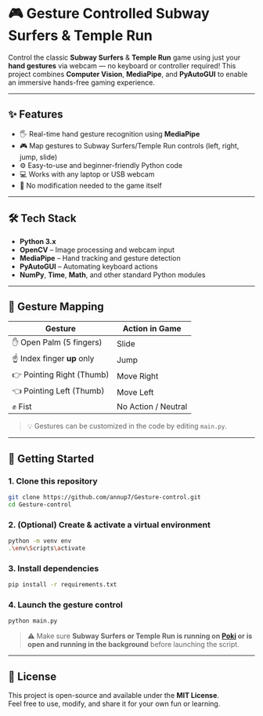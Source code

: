 # 🎮 Gesture Controlled Subway Surfers & Temple Run

Control the classic **Subway Surfers** & **Temple Run** game using just your **hand gestures** via webcam — no keyboard or controller required! This project combines **Computer Vision**, **MediaPipe**, and **PyAutoGUI** to enable an immersive hands-free gaming experience.

---

## ✨ Features

- 🖐️ Real-time hand gesture recognition using **MediaPipe**
- 🎮 Map gestures to Subway Surfers/Temple Run controls (left, right, jump, slide)
- ⚙️ Easy-to-use and beginner-friendly Python code
- 💻 Works with any laptop or USB webcam
- 🔄 No modification needed to the game itself

---

## 🛠️ Tech Stack

- **Python 3.x**
- **OpenCV** – Image processing and webcam input
- **MediaPipe** – Hand tracking and gesture detection
- **PyAutoGUI** – Automating keyboard actions
- **NumPy**, **Time**, **Math**, and other standard Python modules

---

## 🧠 Gesture Mapping

| Gesture                       | Action in Game       |
|-------------------------------|----------------------|
| ✋ Open Palm (5 fingers)     | Slide                |
| ☝️ Index finger **up** only  | Jump                 |
| 👉 Pointing Right (Thumb)    | Move Right           |
| 👈 Pointing Left (Thumb)     | Move Left            |
| ✊ Fist                      | No Action / Neutral  |

> 💡 Gestures can be customized in the code by editing `main.py`.

---

## 🚀 Getting Started

### 1. Clone this repository
```bash
git clone https://github.com/annup7/Gesture-control.git
cd Gesture-control
```

### 2. (Optional) Create & activate a virtual environment
```bash
python -m venv env
.\env\Scripts\activate
```

### 3. Install dependencies
```bash
pip install -r requirements.txt
```

### 4. Launch the gesture control
```bash
python main.py
```

> ⚠️ Make sure **Subway Surfers or Temple Run is running on [Poki](https://poki.com/en/g/subway-surfers) or is open and running in the background** before launching the script.

---

## 📜 License

This project is open-source and available under the **MIT License**.  
Feel free to use, modify, and share it for your own fun or learning.
